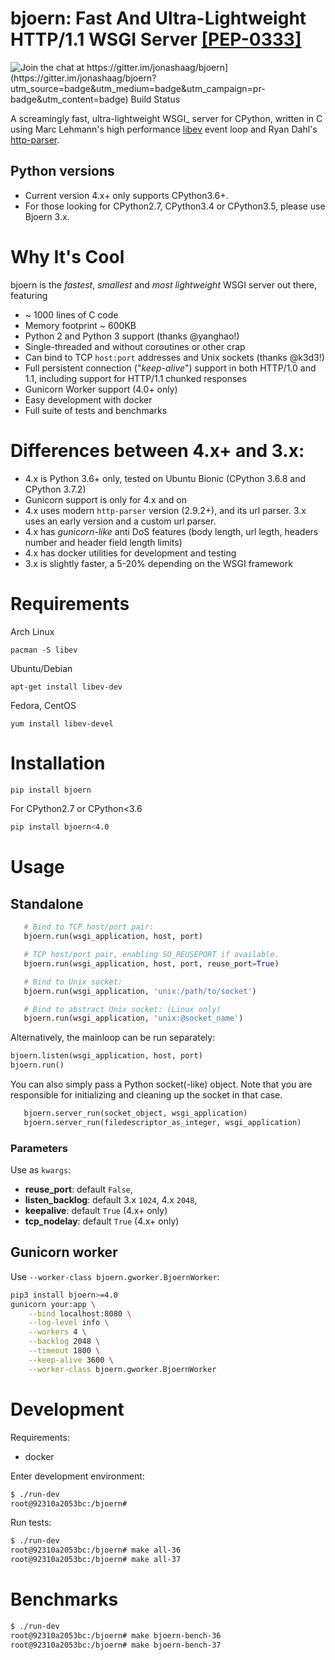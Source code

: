 # bjoern: Fast And Ultra-Lightweight HTTP/1.1 WSGI Server [ [PEP-0333] ](http://www.python.org/dev/peps/pep-0333/)

![Join the chat at https://gitter.im/jonashaag/bjoern](https://gitter.im/jonashaag/bjoern?utm_source=badge&utm_medium=badge&utm_campaign=pr-badge&utm_content=badge)
![Build Status](https://travis-ci.com/danigosa/bjoern.svg?branch=4.0)](https://travis-ci.com/danigosa/bjoern)

A screamingly fast, ultra-lightweight WSGI_ server for CPython,
written in C using Marc Lehmann's high performance [libev](http://software.schmorp.de/pkg/libev.html) event loop and
Ryan Dahl's [http-parser](https://github.com/nodejs/http-parser).

## Python versions

- Current version 4.x+ only supports CPython3.6+.
- For those looking for CPython2.7, CPython3.4 or CPython3.5, please use Bjoern 3.x.

# Why It's Cool

bjoern is the *fastest*, *smallest* and *most lightweight* WSGI server out there,
featuring

* ~ 1000 lines of C code
* Memory footprint ~ 600KB
* Python 2 and Python 3 support (thanks @yanghao!)
* Single-threaded and without coroutines or other crap
* Can bind to TCP `host:port` addresses and Unix sockets (thanks @k3d3!)
* Full persistent connection ("*keep-alive*") support in both HTTP/1.0 and 1.1,
  including support for HTTP/1.1 chunked responses
* Gunicorn Worker support (4.0+ only)
* Easy development with docker
* Full suite of tests and benchmarks


# Differences between 4.x+ and 3.x:

- 4.x is Python 3.6+ only, tested on Ubuntu Bionic (CPython 3.6.8 and CPython 3.7.2)
- Gunicorn support is only for 4.x and on
- 4.x uses modern `http-parser` version (2.9.2+), and its url parser. 3.x uses an early version and a custom url parser.
- 4.x has _gunicorn-like_ anti DoS features (body length, url legth, headers number and header field length limits)
- 4.x has docker utilities for development and testing
- 3.x is slightly faster, a 5-20% depending on the WSGI framework


# Requirements

Arch Linux

```
pacman -S libev
```

Ubuntu/Debian

```
apt-get install libev-dev
```

Fedora, CentOS

```
yum install libev-devel
```

# Installation

```bash
pip install bjoern
```

For CPython2.7 or CPython<3.6

```bash
pip install bjoern<4.0
```

# Usage

## Standalone

```python
   # Bind to TCP host/port pair:
   bjoern.run(wsgi_application, host, port)

   # TCP host/port pair, enabling SO_REUSEPORT if available.
   bjoern.run(wsgi_application, host, port, reuse_port=True)

   # Bind to Unix socket:
   bjoern.run(wsgi_application, 'unix:/path/to/socket')

   # Bind to abstract Unix socket: (Linux only)
   bjoern.run(wsgi_application, 'unix:@socket_name')
```

Alternatively, the mainloop can be run separately:

```python
bjoern.listen(wsgi_application, host, port)
bjoern.run()
```

You can also simply pass a Python socket(-like) object. Note that you are responsible
for initializing and cleaning up the socket in that case.

```python
   bjoern.server_run(socket_object, wsgi_application)
   bjoern.server_run(filedescriptor_as_integer, wsgi_application)
```

### Parameters

Use as `kwargs`:

- **reuse_port**: default `False`,
- **listen_backlog**: default 3.x `1024`, 4.x `2048`,
- **keepalive**: default `True` (4.x+ only)
- **tcp_nodelay**: default `True` (4.x+ only)

## Gunicorn worker

Use `--worker-class bjoern.gworker.BjoernWorker`:

```bash
pip3 install bjoern>=4.0
gunicorn your:app \
    --bind localhost:8080 \
    --log-level info \
    --workers 4 \
    --backlog 2048 \
    --timeout 1800 \
    --keep-alive 3600 \
    --worker-class bjoern.gworker.BjoernWorker
```

# Development

Requirements:

- docker

Enter development environment:

```bash
$ ./run-dev
root@92310a2053bc:/bjoern#
```

Run tests:

```bash
$ ./run-dev
root@92310a2053bc:/bjoern# make all-36
root@92310a2053bc:/bjoern# make all-37
```

# Benchmarks

```bash
$ ./run-dev
root@92310a2053bc:/bjoern# make bjoern-bench-36
root@92310a2053bc:/bjoern# make bjoern-bench-37
```


